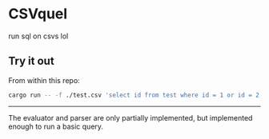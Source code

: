 # CSVquel

run sql on csvs lol


## Try it out

From within this repo:

```sh
cargo run -- -f ./test.csv 'select id from test where id = 1 or id = 2'
```

---

The evaluator and parser are only partially implemented, but implemented enough to run a basic query.
